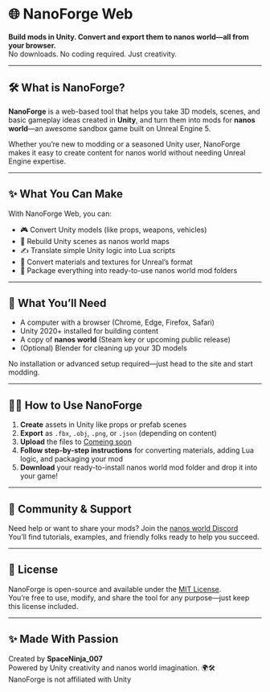 # 🌐 NanoForge Web

**Build mods in Unity. Convert and export them to nanos world—all from your browser.**  
No downloads. No coding required. Just creativity.

---

## 🛠️ What is NanoForge?

**NanoForge** is a web-based tool that helps you take 3D models, scenes, and basic gameplay ideas created in **Unity**, and turn them into mods for **nanos world**—an awesome sandbox game built on Unreal Engine 5.

Whether you’re new to modding or a seasoned Unity user, NanoForge makes it easy to create content for nanos world without needing Unreal Engine expertise.

---

## ✨ What You Can Make

With NanoForge Web, you can:
- 🎮 Convert Unity models (like props, weapons, vehicles)
- 🧱 Rebuild Unity scenes as nanos world maps
- ✍️ Translate simple Unity logic into Lua scripts
- 🎨 Convert materials and textures for Unreal’s format
- 🚀 Package everything into ready-to-use nanos world mod folders

---

## 🧰 What You’ll Need

- A computer with a browser (Chrome, Edge, Firefox, Safari)
- Unity 2020+ installed for building content
- A copy of **nanos world** (Steam key or upcoming public release)
- (Optional) Blender for cleaning up your 3D models

No installation or advanced setup required—just head to the site and start modding.

---

## 🧑‍💻 How to Use NanoForge

1. **Create** assets in Unity like props or prefab scenes  
2. **Export** as `.fbx`, `.obj`, `.png`, or `.json` (depending on content)  
3. **Upload** the files to [Comeing soon](https://your-nanoforge-url.com)  
4. **Follow step-by-step instructions** for converting materials, adding Lua logic, and packaging your mod  
5. **Download** your ready-to-install nanos world mod folder and drop it into your game!

---

## 📣 Community & Support

Need help or want to share your mods? Join the [nanos world Discord](https://discord.gg/nanos)  
You’ll find tutorials, examples, and friendly folks ready to help you succeed.

---

## 📜 License

NanoForge is open-source and available under the [MIT License](https://opensource.org/licenses/MIT).  
You’re free to use, modify, and share the tool for any purpose—just keep this license included.

---

## ✨ Made With Passion

Created by **SpaceNinja_007**  
Powered by Unity creativity and nanos world imagination. 🌍🛠️  
NanoForge is not affiliated with Unity
